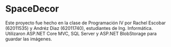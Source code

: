 # SpaceDecor
Este proyecto fue hecho en la clase de Programación IV por Rachel Escobar (62011535) y Andréz Diaz (62011740), estudiantes de Ing. Informática. Utilizaron ASP.NET Core MVC, SQL Server y ASP.NET BlobStorage para guardar las imágenes.
